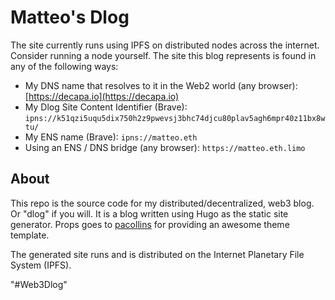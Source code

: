 # Matteo's Dlog
The site currently runs using IPFS on distributed nodes across the internet.  Consider running a node yourself.  The site this blog represents is found in any of the following ways:
* My DNS name that resolves to it in the Web2 world (any browser): [https://decapa.io](https://decapa.io)
* My Dlog Site Content Identifier (Brave): `ipns://k51qzi5uqu5dix750h2z9pwevsj3bhc74djcu80plav5agh6mpr40z11bx8wtu/`
* My ENS name (Brave): `ipns://matteo.eth`
* Using an ENS / DNS bridge (any browser): `https://matteo.eth.limo`

## About
This repo is the source code for my distributed/decentralized, web3 blog.  Or "dlog" if you will. It is a blog written using Hugo as the static site generator.  Props goes to [pacollins](https://github.com/pacollins/hugo-future-imperfect-slim) for providing an awesome theme template.

The generated site runs and is distributed on the Internet Planetary File System (IPFS).

"#Web3Dlog"
